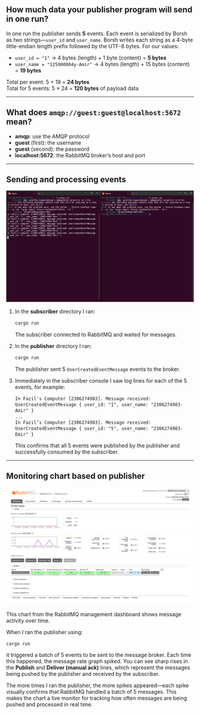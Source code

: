 ## How much data your publisher program will send in one run?

In one run the publisher sends **5** events. Each event is serialized by Borsh as two strings—`user_id` and `user_name`. Borsh writes each string as a 4-byte little-endian length prefix followed by the UTF-8 bytes. For our values:

- `user_id = "1"` → 4 bytes (length) + 1 byte (content) = **5 bytes**  
- `user_name = "125900004y-Amir"` → 4 bytes (length) + 15 bytes (content) = **19 bytes**

Total per event: 5 + 19 = **24 bytes**  
Total for 5 events: 5 × 24 = **120 bytes** of payload data

---

## What does `amqp://guest:guest@localhost:5672` mean?

- **amqp**: use the AMQP protocol  
- **guest** (first): the username  
- **guest** (second): the password  
- **localhost:5672**: the RabbitMQ broker’s host and port  

---

## Sending and processing events

![Publisher and Subscriber Consoles](./img/89675224-9176-48d6-9fcb-2b3e576fda17.png)

1. In the **subscriber** directory I ran:
   ```bash
   cargo run
   ````

   The subscriber connected to RabbitMQ and waited for messages.

2. In the **publisher** directory I ran:

   ```bash
   cargo run
   ```

   The publisher sent 5 `UserCreatedEventMessage` events to the broker.

3. Immediately in the subscriber console I saw log lines for each of the 5 events, for example:

   ```
   In Fazil's Computer [2306274983]. Message received: UserCreatedEventMessage { user_id: "1", user_name: "2306274983-Amir" }
   ...
   In Fazil’s Computer [2306274983]. Message received: UserCreatedEventMessage { user_id: "5", user_name: "2306274983-Emir" }
   ```

   This confirms that all 5 events were published by the publisher and successfully consumed by the subscriber.

---

## Monitoring chart based on publisher

![RabbitMQ Message Rate Chart](./img/038eee07-9ca9-4ede-9402-80678de1f14a.png)

This chart from the RabbitMQ management dashboard shows message activity over time.

When I ran the publisher using:

```bash
cargo run
```

it triggered a batch of 5 events to be sent to the message broker. Each time this happened, the message rate graph spiked. You can see sharp rises in the **Publish** and **Deliver (manual ack)** lines, which represent the messages being pushed by the publisher and received by the subscriber.

The more times I ran the publisher, the more spikes appeared—each spike visually confirms that RabbitMQ handled a batch of 5 messages. This makes the chart a live monitor for tracking how often messages are being pushed and processed in real time.
